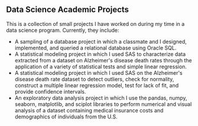 ## Data Science Academic Projects

This is a collection of small projects I have worked on during my time in a data science program. Currently, they include:
* A sampling of a database project in which a classmate and I designed, implemented, and queried a relational database using Oracle SQL.
* A statistical modeling project in which I used SAS to characterize data extracted from a dataset on Alzheimer's disease death rates through the application of a variety of statistical tests and simple linear regression.
* A statistical modeling project in which I used SAS on the Alzheimer's disease death rate dataset to detect outliers, check for normality, construct a multiple linear regression model, test for lack of fit, and provide confidence intervals.
* An exploratory data analysis project in which I use the pandas, numpy, seaborn, matplotlib, and sciplot libraries to perform numerical and visual analysis of a dataset containing medical insurance costs and demographics of individuals from the U.S.
